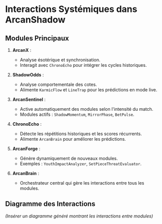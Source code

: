 # Interactions Systémiques dans ArcanShadow

## Modules Principaux
1. **ArcanX** :
   - Analyse ésotérique et synchronisation.
   - Interagit avec `ChronoEcho` pour intégrer les cycles historiques.

2. **ShadowOdds** :
   - Analyse comportementale des cotes.
   - Alimente `KarmicFlow` et `LineTrap` pour les prédictions en mode live.

3. **ArcanSentinel** :
   - Active automatiquement des modules selon l'intensité du match.
   - Modules actifs : `ShadowMomentum`, `MirrorPhase`, `BetPulse`.

4. **ChronoEcho** :
   - Détecte les répétitions historiques et les scores récurrents.
   - Alimente `ArcanBrain` pour améliorer les prédictions.

5. **ArcanForge** :
   - Génère dynamiquement de nouveaux modules.
   - Exemples : `YouthImpactAnalyzer`, `SetPieceThreatEvaluator`.

6. **ArcanBrain** :
   - Orchestrateur central qui gère les interactions entre tous les modules.

## Diagramme des Interactions
*(Insérer un diagramme généré montrant les interactions entre modules)*
